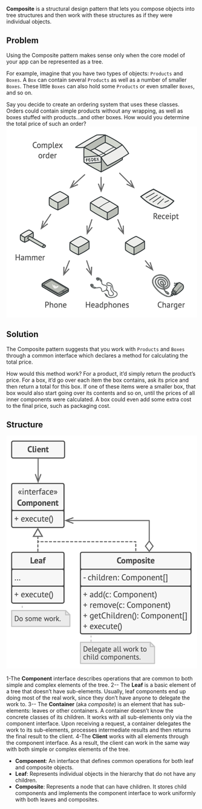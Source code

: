 **Composite** is a structural design pattern that lets you compose objects into tree structures and then work with these structures as if they were individual objects.


## Problem

Using the Composite pattern makes sense only when the core model of your app can be represented as a tree.

For example, imagine that you have two types of objects: `Products` and `Boxes`. A `Box` can contain several `Products` as well as a number of smaller `Boxes`. These little `Boxes` can also hold some `Products` or even smaller `Boxes`, and so on.

Say you decide to create an ordering system that uses these classes. Orders could contain simple products without any wrapping, as well as boxes stuffed with products...and other boxes. How would you determine the total price of such an order?
![screen](./images/8.1.png)


## Solution

The Composite pattern suggests that you work with `Products` and `Boxes` through a common interface which declares a method for calculating the total price.

How would this method work? For a product, it’d simply return the product’s price. For a box, it’d go over each item the box contains, ask its price and then return a total for this box. If one of these items were a smaller box, that box would also start going over its contents and so on, until the prices of all inner components were calculated. A box could even add some extra cost to the final price, such as packaging cost.


## Structure

![screen](./images/8.2.png)

1-The **Component** interface describes operations that are common to both simple and complex elements of the tree.
2-- The **Leaf** is a basic element of a tree that doesn’t have sub-elements.
Usually, leaf components end up doing most of the real work, since they don’t have anyone to delegate the work to.
3-- The **Container** (aka _composite_) is an element that has sub-elements: leaves or other containers. A container doesn’t know the concrete classes of its children. It works with all sub-elements only via the component interface.
Upon receiving a request, a container delegates the work to its sub-elements, processes intermediate results and then returns the final result to the client.
4-The **Client** works with all elements through the component interface. As a result, the client can work in the same way with both simple or complex elements of the tree.



- **Component**: An interface that defines common operations for both leaf and composite objects.
- **Leaf**: Represents individual objects in the hierarchy that do not have any children.
- **Composite**: Represents a node that can have children. It stores child components and implements the component interface to work uniformly with both leaves and composites.

